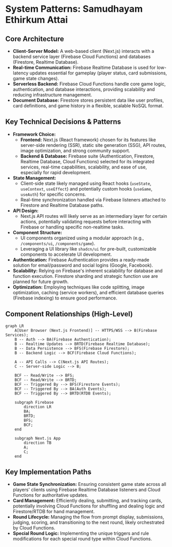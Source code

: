# System Patterns: Samudhayam Ethirkum Attai

## Core Architecture

- **Client-Server Model:** A web-based client (Next.js) interacts with a backend service layer (Firebase Cloud Functions) and databases (Firestore, Realtime Database).
- **Real-time Communication:** Firebase Realtime Database is used for low-latency updates essential for gameplay (player status, card submissions, game state changes).
- **Serverless Backend:** Firebase Cloud Functions handle core game logic, authentication, and database interactions, providing scalability and reducing infrastructure management.
- **Document Database:** Firestore stores persistent data like user profiles, card definitions, and game history in a flexible, scalable NoSQL format.

## Key Technical Decisions & Patterns

- **Framework Choice:**
  - **Frontend:** Next.js (React framework) chosen for its features like server-side rendering (SSR), static site generation (SSG), API routes, image optimization, and strong community support.
  - **Backend & Database:** Firebase suite (Authentication, Firestore, Realtime Database, Cloud Functions) selected for its integrated services, real-time capabilities, scalability, and ease of use, especially for rapid development.
- **State Management:**
  - Client-side state likely managed using React hooks (`useState`, `useContext`, `useEffect`) and potentially custom hooks (`useGame`, `useAuth`) for specific concerns.
  - Real-time synchronization handled via Firebase listeners attached to Firestore and Realtime Database paths.
- **API Design:**
  - Next.js API routes will likely serve as an intermediary layer for certain actions, potentially validating requests before interacting with Firebase or handling specific non-realtime tasks.
- **Component Structure:**
  - UI components organized using a modular approach (e.g., `/components/ui`, `/components/game`).
  - Leveraging a UI library like `shadcn/ui` for pre-built, customizable components to accelerate UI development.
- **Authentication:** Firebase Authentication provides a ready-made solution for email/password and social logins (Google, Facebook).
- **Scalability:** Relying on Firebase's inherent scalability for database and function execution. Firestore sharding and strategic function use are planned for future growth.
- **Optimization:** Employing techniques like code splitting, image optimization, caching (service workers), and efficient database queries (Firebase indexing) to ensure good performance.

## Component Relationships (High-Level)

```mermaid
graph LR
    A[User Browser (Next.js Frontend)] -- HTTPS/WSS --> B(Firebase Services);
    B -- Auth --> BA(Firebase Authentication);
    B -- Realtime Updates --> BRTD(Firebase Realtime Database);
    B -- Data Persistence --> BFS(Firebase Firestore);
    B -- Backend Logic --> BCF(Firebase Cloud Functions);

    A -- API Calls --> C(Next.js API Routes);
    C -- Server-side Logic --> B;

    BCF -- Read/Write --> BFS;
    BCF -- Read/Write --> BRTD;
    BCF -- Triggered By --> BFS(Firestore Events);
    BCF -- Triggered By --> BA(Auth Events);
    BCF -- Triggered By --> BRTD(RTDB Events);

    subgraph Firebase
        direction LR
        BA;
        BRTD;
        BFS;
        BCF;
    end

    subgraph Next.js App
        direction TB
        A;
        C;
    end

```

## Key Implementation Paths

- **Game State Synchronization:** Ensuring consistent game state across all players' clients using Firebase Realtime Database listeners and Cloud Functions for authoritative updates.
- **Card Management:** Efficiently dealing, submitting, and tracking cards, potentially involving Cloud Functions for shuffling and dealing logic and Firestore/RTDB for hand management.
- **Round Lifecycle:** Managing the flow from prompt display, submissions, judging, scoring, and transitioning to the next round, likely orchestrated by Cloud Functions.
- **Special Round Logic:** Implementing the unique triggers and rule modifications for each special round type within Cloud Functions.
